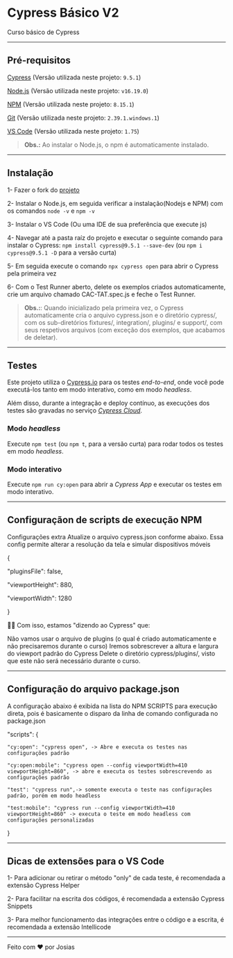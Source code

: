 # Cypress Básico V2
Curso básico de Cypress
___
## Pré-requisitos
[Cypress](https://www.cypress.io/) (Versão utilizada neste projeto: `9.5.1`)

[Node.js](https://nodejs.org/en/) (Versão utilizada neste projeto: `v16.19.0`)

[NPM](https://www.npmjs.com/) (Versão utilizada neste projeto: `8.15.1`)

[Git](https://git-scm.com/) (Versão utilizada neste projeto: `2.39.1.windows.1`)

[VS Code](https://code.visualstudio.com/) (Versão utilizada neste projeto: `1.75`)


> **Obs.:** Ao instalar o Node.js, o npm é automaticamente instalado.
___
## Instalação
1- Fazer o fork do [projeto](https://github.com/wlsf82/cypress-basico-v2)

2- Instalar o Node.js, em seguida verificar a instalação(Nodejs e NPM) com os comandos `node -v` e `npm -v`

3- Instalar o VS Code (Ou uma IDE de sua preferência que execute js)

4- Navegar até a pasta raíz do projeto e executar o seguinte comando para instalar o Cypress: `npm install cypress@9.5.1 --save-dev` (ou `npm i cypress@9.5.1 -D` para a versão curta)

5- Em seguida execute o comando `npx cypress open` para abrir o Cypress pela primeira vez

6- Com o Test Runner aberto, delete os exemplos criados automaticamente, crie um arquivo chamado CAC-TAT.spec.js 
e feche o Test Runner.

> **Obs.:**: Quando inicializado pela primeira vez, o Cypress automaticamente cria o arquivo cypress.json e o diretório cypress/, com os sub-diretórios fixtures/, integration/, plugins/ e support/, com seus respetivos arquivos (com exceção dos exemplos, que acabamos de deletar).
___
## Testes
Este projeto utiliza o [Cypress.io](https://cypress.io) para os testes _end-to-end_, onde você pode executá-los tanto em modo interativo, como em modo _headless_.

Além disso, durante a integração e deploy contínuo, as execuções dos testes são gravadas no serviço [_Cypress Cloud_](https://cloud.cypress.io/projects/dyjimv/runs).

### Modo _headless_

Execute `npm test` (ou `npm t`, para a versão curta) para rodar todos os testes em modo _headless_.

### Modo interativo

Execute `npm run cy:open` para abrir a _Cypress App_ e executar os testes em modo interativo.
___
## Configuraçãon de scripts de execução NPM
Configurações extra
Atualize o arquivo cypress.json conforme abaixo.
Essa config permite alterar a resolução da tela e simular dispositivos móveis

{

  "pluginsFile": false,

  "viewportHeight": 880,

  "viewportWidth": 1280

}

👨‍🏫 Com isso, estamos "dizendo ao Cypress" que:

Não vamos usar o arquivo de plugins (o qual é criado automaticamente e não precisaremos durante o curso)
Iremos sobrescrever a altura e largura do viewport padrão do Cypress
Delete o diretório cypress/plugins/, visto que este não será necessário durante o curso.
___
## Configuração do arquivo package.json
A configuração abaixo é exibida na lista do NPM SCRIPTS para execução direta, pois é basicamente o disparo da linha de comando configurada no package.json

"scripts": {

    "cy:open": "cypress open", -> Abre e executa os testes nas configurações padrão

    "cy:open:mobile": "cypress open --config viewportWidth=410 viewportHeight=860", -> abre e executa os testes sobrescrevendo as configurações padrão

    "test": "cypress run",-> somente executa o teste nas configurações padrão, porém em modo headless

    "test:mobile": "cypress run --config viewportWidth=410 viewportHeight=860" -> executa o teste em modo headless com configurações personalizadas
    
  }
___
## Dicas de extensões para o VS Code
1- Para adicionar ou retirar o método "only" de cada teste, é recomendada a extensão Cypress Helper

2- Para facilitar na escrita dos códigos, é recomendada a extensão Cypress Snippets

3- Para melhor funcionamento das integrações entre o código e a escrita, é recomendada a extensão Intellicode
___

Feito com ❤️ por Josias